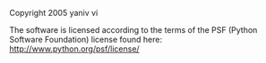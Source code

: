 Copyright 2005 yaniv vi

The software is licensed according to the terms of the PSF (Python Software Foundation) license found here: http://www.python.org/psf/license/